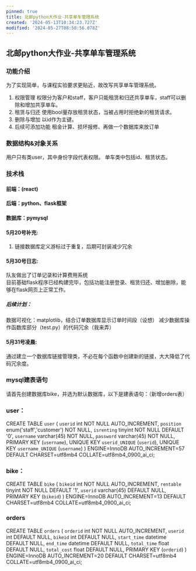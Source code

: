 ```yaml
---
pinned: true
title: 北邮python大作业-共享单车管理系统
created: '2024-05-13T10:34:23.727Z'
modified: '2024-05-27T08:50:56.078Z'
---
```


## 北邮python大作业-共享单车管理系统
### 功能介绍
为了实现简单，与课程实验要求更贴近，故改写共享单车管理系统。
1. 权限管理
权限分为客户和staff，客户只能租赁和归还共享单车，staff可以删除和增加共享单车。
2. 租赁与归还
使用bool量存放租赁状态，当被占用时拒绝新的租赁请求。
3. 删除与增加
以id作为主键。
4. 后续可添加功能
租金计算、损坏报修、再做一个数据库来放订单

### 数据结构&对象关系
用户只有类user，其中身份字段代表权限。
单车类中包括id、租赁状态。

### 技术栈
#### 前端：(react)
#### 后端：python、flask框架
#### 数据库：pymysql

#### 5月20号补充:
1. 链接数据库定义游标过于重复，后期可封装减少冗余

#### 5月30号日志:
队友做出了订单记录和计算费用系统<br>
目前基础flask程序已经构建完毕，包括功能注册登录、租赁归还、增加删除，能够在flask网页上正常工作。
##### 后续计划：
数据可视化：matplotlib，结合订单数据库显示订单时间段（设想）
减少数据库操作函数库部分（test.py）的代码冗余（我来弄）

#### 5月31号凌晨:
通过建立一个数据库链接管理类，不必在每个函数中创建新的链接，大大降低了代码冗余度。

### mysql建表语句
请首先创建数据库bike，并选为默认数据库，以下是建表语句：（新增orders表）
### user：
CREATE TABLE `user` (
  `userid` int NOT NULL AUTO_INCREMENT,
  `position` enum('staff','customer') NOT NULL,
  `isrenting` tinyint NOT NULL DEFAULT '0',
  `username` varchar(45) NOT NULL,
  `password` varchar(45) NOT NULL,
  PRIMARY KEY (`username`),
  UNIQUE KEY `userid_UNIQUE` (`userid`),
  UNIQUE KEY `username_UNIQUE` (`username`)
) ENGINE=InnoDB AUTO_INCREMENT=57 DEFAULT CHARSET=utf8mb4 COLLATE=utf8mb4_0900_ai_ci;

### bike：
CREATE TABLE `bike` (
  `bikeid` int NOT NULL AUTO_INCREMENT,
  `rentable` tinyint NOT NULL DEFAULT '1',
  `userid` varchar(45) DEFAULT NULL,
  PRIMARY KEY (`bikeid`)
) ENGINE=InnoDB AUTO_INCREMENT=13 DEFAULT CHARSET=utf8mb4 COLLATE=utf8mb4_0900_ai_ci;

### orders
CREATE TABLE `orders` (
  `orderid` int NOT NULL AUTO_INCREMENT,
  `userid` int DEFAULT NULL,
  `bikeid` int DEFAULT NULL,
  `start_time` datetime DEFAULT NULL,
  `end_time` datetime DEFAULT NULL,
  `total_time` float DEFAULT NULL,
  `total_cost` float DEFAULT NULL,
  PRIMARY KEY (`orderid`)
) ENGINE=InnoDB AUTO_INCREMENT=20 DEFAULT CHARSET=utf8mb4 COLLATE=utf8mb4_0900_ai_ci;
